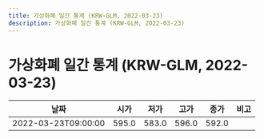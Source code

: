 ```yaml
---
title: 가상화폐 일간 통계 (KRW-GLM, 2022-03-23)
description: 가상화폐 일간 통계 (KRW-GLM, 2022-03-23)
---
```


가상화폐 일간 통계 (KRW-GLM, 2022-03-23)
===

|날짜|시가|저가|고가|종가|비고|
|--|--|--|--|--|--|
|2022-03-23T09:00:00|595.0|583.0|596.0|592.0|    |
